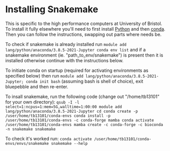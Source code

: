 # Installing Snakemake

This is specific to the high performance computers at University of Bristol. To install it fully elsewhere you'll need to first install [Python](https://www.python.org/) and then [conda](https://docs.conda.io/projects/conda/en/latest/user-guide/install/index.html). Then you can follow the instructions, swapping out parts where needs be. 

To check if snakemake is already installed run
`
module add lang/python/anaconda/3.8.5-2021-Jupyter
conda env list
`
and if a snakemake environment (ie. "path_to_env/snakemake") is present then it is installed otherwise continue with the instructions below.

To initiate conda on startup (required for activating environments as specified below) then run `module add lang/python/anaconda/3.8.5-2021-Jupyter; conda init bash` (assuming bash is shell of choice), exit bluepebble and then re-enter.

To insall snakemake, run the following code (change out "/home/tb13101" for your own directory):
`
qsub -I -l select=1:ncpus=1:mem=5G,walltime=1:00:00
module add lang/python/anaconda/3.8.5-2021-Jupyter
cd
conda create -p /user/home/tb13101/conda-envs
conda install -p /user/home/tb13101/conda-envs -c conda-forge mamba
conda activate /user/home/tb13101/conda-envs
mamba create -c conda-forge -c bioconda -n snakemake snakemake
`

To check it's worked run:
`
conda activate /user/home/tb13101/conda-envs/envs/snakemake
snakemake --help
` 
